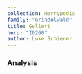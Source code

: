 ```yaml
---
collection: Harrypedia
family: "Grindelwald"
title: Gellert
hero: "I0260"
author: Luke Schierer
---
```



### Analysis


